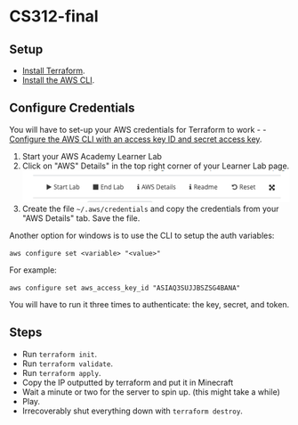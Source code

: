 # CS312-final


## Setup
- [Install Terraform](https://learn.hashicorp.com/tutorials/terraform/install-cli).
- [Install the AWS CLI](https://docs.aws.amazon.com/cli/latest/userguide/install-cliv2.html).

## Configure Credentials

You will have to set-up your AWS credentials for Terraform to work - - [Configure the AWS CLI with an access key ID and secret access key](https://docs.aws.amazon.com/cli/latest/userguide/cli-configure-quickstart.html).
1. Start your AWS Academy Learner Lab
2. Click on "AWS" Details" in the top right corner of your Learner Lab page. ![preview](screenshot1.png)
3. Create the file `~/.aws/credentials` and copy the credentials from your "AWS Details" tab. Save the file.

Another option for windows is to use the CLI to setup the auth variables:

```aws configure set <variable> "<value>"```

For example:

```aws configure set aws_access_key_id "ASIAQ3SUJJBSZSG4BANA"```

You will have to run it three times to authenticate: the key, secret, and token.


## Steps
- Run `terraform init`.
- Run `terraform validate`.
- Run `terraform apply`.
- Copy the IP outputted by terraform and put it in Minecraft
- Wait a minute or two for the server to spin up. (this might take a while)
- Play.
- Irrecoverably shut everything down with `terraform destroy`.

